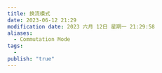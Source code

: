```yaml
---
title: 换流模式
date: 2023-06-12 21:29
modification date: 2023 六月 12日 星期一 21:29:58
aliases:
  - Commutation Mode
tags:
  - 
publish: "true"
---
```


